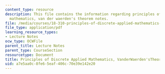 ```yaml
---
content_type: resource
description: This file contains the information regarding principles of discrete applied
  mathematics, van der waerden's theorem notes.
file: /media/courses/18-310-principles-of-discrete-applied-mathematics-fall-2013/a7e5aa0c8fe65eaf406c70e39e142e20_MIT18_310F13_Ch3.pdf
file_type: application/pdf
learning_resource_types:
- Lecture Notes
ocw_type: OCWFile
parent_title: Lecture Notes
parent_type: CourseSection
resourcetype: Document
title: Principles of Discrete Applied Mathematics, VanderWaerden'sTheorem Notes
uid: a7e5aa0c-8fe6-5eaf-406c-70e39e142e20
---
```

